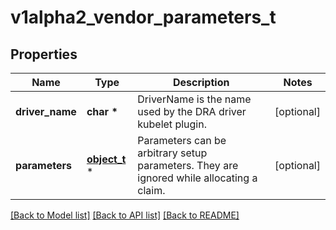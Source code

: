 # v1alpha2_vendor_parameters_t

## Properties
Name | Type | Description | Notes
------------ | ------------- | ------------- | -------------
**driver_name** | **char \*** | DriverName is the name used by the DRA driver kubelet plugin. | [optional] 
**parameters** | [**object_t**](.md) \* | Parameters can be arbitrary setup parameters. They are ignored while allocating a claim. | [optional] 

[[Back to Model list]](../README.md#documentation-for-models) [[Back to API list]](../README.md#documentation-for-api-endpoints) [[Back to README]](../README.md)


